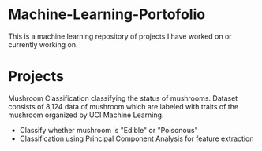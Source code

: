 # Machine-Learning-Portofolio
This is a machine learning repository of projects I have worked on or currently working on. 

# Projects
Mushroom Classification classifying the status of mushrooms. Dataset consists of 8,124 data of mushroom which are labeled with traits of the mushroom organized by UCI Machine Learning.
* Classify whether mushroom is "Edible" or "Poisonous"
* Classification using Principal Component Analysis for feature extraction
